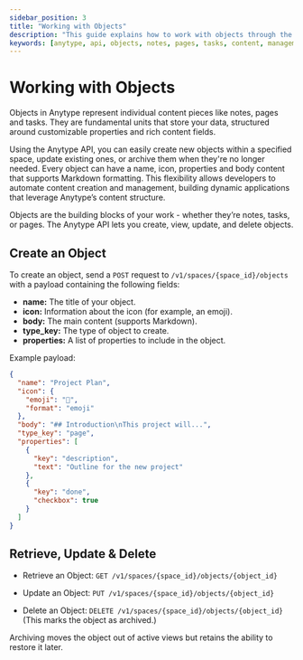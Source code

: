 ```yaml
---
sidebar_position: 3
title: "Working with Objects"
description: "This guide explains how to work with objects through the Anytype API."
keywords: [anytype, api, objects, notes, pages, tasks, content, management]
---
```


# Working with Objects

Objects in Anytype represent individual content pieces like notes, pages and tasks. They are fundamental units that store your data, structured around customizable properties and rich content fields.

Using the Anytype API, you can easily create new objects within a specified space, update existing ones, or archive them when they're no longer needed. Every object can have a name, icon, properties and body content that supports Markdown formatting. This flexibility allows developers to automate content creation and management, building dynamic applications that leverage Anytype’s content structure.

Objects are the building blocks of your work - whether they’re notes, tasks, or pages. The Anytype API lets you create, view, update, and delete objects.

## Create an Object

To create an object, send a `POST` request to `/v1/spaces/{space_id}/objects` with a payload containing the following fields:

- **name:** The title of your object.
- **icon:** Information about the icon (for example, an emoji).
- **body:** The main content (supports Markdown).
- **type_key:** The type of object to create.
- **properties:** A list of properties to include in the object.

Example payload:

```json
{
  "name": "Project Plan",
  "icon": {
    "emoji": "📄",
    "format": "emoji"
  },
  "body": "## Introduction\nThis project will...",
  "type_key": "page",
  "properties": [
    {
      "key": "description",
      "text": "Outline for the new project"
    },
    {
      "key": "done",
      "checkbox": true
    }
  ]
}
```

## Retrieve, Update & Delete

- Retrieve an Object:
  `GET /v1/spaces/{space_id}/objects/{object_id}`

- Update an Object:
  `PUT /v1/spaces/{space_id}/objects/{object_id}`

- Delete an Object:
  `DELETE /v1/spaces/{space_id}/objects/{object_id}`
  (This marks the object as archived.)

Archiving moves the object out of active views but retains the ability to restore it later.
